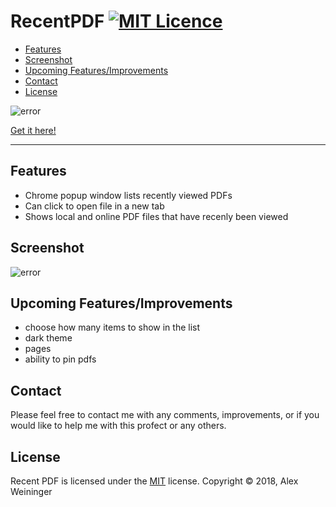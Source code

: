 [logo]: https://github.com/alexweininger/recent-pdfs/blob/master/content/promotional/pr1400v2.png?raw=true ""

[screenshot]: https://github.com/alexweininger/recent-pdfs/blob/master/content/screenshots/global-sc-v2.png?raw=true ""

# RecentPDF [![MIT Licence](https://badges.frapsoft.com/os/mit/mit.png?v=103)](https://opensource.org/licenses/mit-license.php)

<!-- TOC -->

- [Features](#features)
- [Screenshot](#screenshot)
- [Upcoming Features/Improvements](#upcoming-featuresimprovements)
- [Contact](#contact)
- [License](#license)

<!-- /TOC -->

![error][logo]

[Get it here!](https://chrome.google.com/webstore/detail/recent-pdf/ihjgdammecebcjinfmllgniaeneabkdk)

---

## Features

- Chrome popup window lists recently viewed PDFs
- Can click to open file in a new tab
- Shows local and online PDF files that have recenly been viewed

## Screenshot

![error][screenshot]

## Upcoming Features/Improvements

- choose how many items to show in the list
- dark theme
- pages
- ability to pin pdfs

## Contact

Please feel free to contact me with any comments, improvements, or if you would like to help me with this profect or any others.

## License

Recent PDF is licensed under the [MIT](LICENSE) license.
Copyright &copy; 2018, Alex Weininger